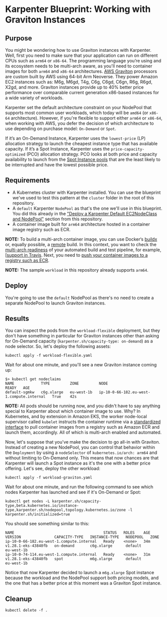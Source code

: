 # Karpenter Blueprint: Working with Graviton Instances

## Purpose
You might be wondering how to use Graviton instances with Karpenter. Well, first you need to make sure that your application can run on different CPUs such as `arm64` or `x86-64`. The programming language you’re using and its ecosystem needs to be multi-arch aware, as you'll need to container images for both `arm64` and `x86-64` architectures. [AWS Graviton](https://aws.amazon.com/ec2/graviton/) processors are custom built by AWS using 64-bit Arm Neoverse. They power Amazon EC2 instances such as: M6g, M6gd, T4g, C6g, C6gd, C6gn, R6g, R6gd, X2gd, and more. Graviton instances provide up to 40% better price performance over comparable current generation x86-based instances for a wide variety of workloads.

Karpenter set the default architecture constraint on your NodePool that supports most common user workloads, which today will be `amd64` (or `x86-64` architecture). However, if you're flexible to support either `arm64` or `x86-64`, when working with AWS, you defer the decision of which architecture to use depending on purchase model: `On-Demand` or `Spot`. 

If it’s an On-Demand Instance, Karpenter uses the `lowest-price` (LP) allocation strategy to launch the cheapest instance type that has available capacity. If it’s a Spot Instance, Karpenter uses the `price-capacity-optimized` (PCO) allocation strategy. PCO looks at both price and capacity availability to launch from the [Spot Instance pools](https://docs.aws.amazon.com/AWSEC2/latest/UserGuide/using-spot-instances.html#spot-features) that are the least likely to be interrupted and have the lowest possible price.

## Requirements

* A Kubernetes cluster with Karpenter installed. You can use the blueprint we've used to test this pattern at the `cluster` folder in the root of this repository.
* A `default` Karpenter `NodePool` as that's the one we'll use in this blueprint. You did this already in the ["Deploy a Karpenter Default EC2NodeClass and NodePool"](../../README.md) section from this repository.
* A container image built for `arm64` architecture hosted in a container image registry such as ECR. 

**NOTE:** To build a multi-arch container image, you can use Docker‘s [buildx](https://www.docker.com/blog/multi-arch-build-and-images-the-simple-way/) or, equally possible, a [remote](https://community.arm.com/developer/tools-software/tools/b/tools-software-ides-blog/posts/unifying-arm-software-development-with-docker) build. In this context, you want to check the [multi-arch readiness](https://github.com/aws-samples/aws-multiarch-container-build-pipeline) of your automated build and test pipeline, for example, [[support in Travis](https://docs.travis-ci.com/user/multi-cpu-architectures/#example-multi-architecture-build-matrix). Next, you need to [push your container images to a registry such as ECR](https://aws.amazon.com/blogs/containers/introducing-multi-architecture-container-images-for-amazon-ecr/). 

**NOTE:** The sample `workload` in this repository already supports `arm64`.

## Deploy
You're going to use the `default` NodePool as there's no need to create a separate NodePool to launch Graviton instances.

## Results
You can inspect the pods from the `workload-flexible` deployment, but they don't have something in particular for Graviton instances other than asking for On-Demand capacity (`karpenter.sh/capacity-type: on-demand`) as a node selector. So, let's deploy the following assets:

```
kubectl apply -f workload-flexible.yaml
```

Wait for about one minute, and you'll see a new Graviton instance coming up:

```
$> kubectl get nodeclaims
NAME            TYPE         ZONE         NODE                                        READY   AGE
default-sgmkw   c6g.xlarge   eu-west-1b   ip-10-0-66-182.eu-west-1.compute.internal   True    42s
```

**NOTE:** All pods should be running now, and you didn't have to say anything special to Karpenter about which container image to use. Why? In Kubernetes, and by extension in Amazon EKS, the worker node-local supervisor called `kubelet` instructs the container runtime via a [standardized interface](https://kubernetes.io/blog/2016/12/container-runtime-interface-cri-in-kubernetes/) to pull container images from a registry such as Amazon ECR and launch them, accordingly. All of which is multi-arch enabled and automated.

Now, let's suppose that you've make the decision to go all-in with Graviton. Instead of creating a new NodePool, you can control that behavior within the `Deployment` by using a `nodeSelector` of `kubernetes.io/arch: arm64` and without limiting to On-Demand only. This means that now chances are that Karpenter will launch a Spot instance as it's the one with a better price offering. Let's see, deploy the other workload:

```
kubectl apply -f workload-graviton.yaml
```

Wait for about one minute, and run the following command to see which nodes Karpenter has launched and see if it's On-Demand or Spot:

```
kubectl get nodes -L karpenter.sh/capacity-type,beta.kubernetes.io/instance-type,karpenter.sh/nodepool,topology.kubernetes.io/zone -l karpenter.sh/initialized=true
```

You should see something similar to this:

```
NAME                                        STATUS   ROLES    AGE   VERSION               CAPACITY-TYPE   INSTANCE-TYPE   NODEPOOL   ZONE
ip-10-0-66-182.eu-west-1.compute.internal   Ready    <none>   34m   v1.28.1-eks-43840fb   on-demand       c6g.xlarge      default            eu-west-1b
ip-10-0-74-114.eu-west-1.compute.internal   Ready    <none>   31m   v1.28.1-eks-43840fb   spot            m6g.xlarge      default            eu-west-1b
```

Notice that now Karpenter decided to launch a `m6g.xlarge` Spot instance because the workload and the NodePool support both pricing models, and the one that has a better price at this moment was a Graviton Spot instance.

## Cleanup

```
kubectl delete -f .
```